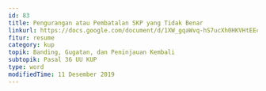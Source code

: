 ```yaml
---
id: 83
title: Pengurangan atau Pembatalan SKP yang Tidak Benar
linkurl: https://docs.google.com/document/d/1XW_gqaWvq-hS7ucXh0HKVHtEEcBmgPkVmpJ-hs3t9vY/edit?usp=drivesdk
fitur: resume
category: kup
topik: Banding, Gugatan, dan Peninjauan Kembali
subtopik: Pasal 36 UU KUP
type: word
modifiedTime: 11 Desember 2019
---
```



